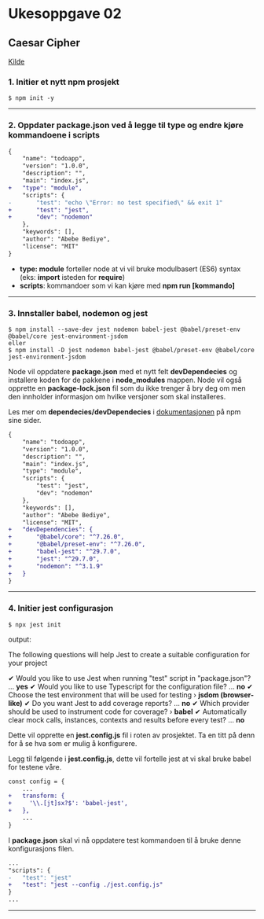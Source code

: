 # Ukesoppgave 02

## Caesar Cipher

[Kilde](https://dev.to/manuartero/setup-jest-from-scratch-in-a-vanilla-js-project-47o0)

### 1. Initier et nytt npm prosjekt

```node
$ npm init -y
```

---

### 2. Oppdater **package.json** ved å legge til **type** og endre kjøre kommandoene i **scripts**

```diff
{
    "name": "todoapp",
    "version": "1.0.0",
    "description": "",
    "main": "index.js",
+   "type": "module",
    "scripts": {
-       "test": "echo \"Error: no test specified\" && exit 1"
+       "test": "jest",
+       "dev": "nodemon"
    },
    "keywords": [],
    "author": "Abebe Bediye",
    "license": "MIT"
}
```

- **type: module** forteller node at vi vil bruke modulbasert (ES6) syntax (eks: **import** isteden for **require**)
- **scripts**: kommandoer som vi kan kjøre med **npm run [kommando]**

---

### 3. Innstaller babel, nodemon og jest

```node
$ npm install --save-dev jest nodemon babel-jest @babel/preset-env @babel/core jest-environment-jsdom
eller
$ npm install -D jest nodemon babel-jest @babel/preset-env @babel/core jest-environment-jsdom
```

Node vil oppdatere **package.json** med et nytt felt **devDependecies** og installere koden for de pakkene i **node_modules** mappen. Node vil også opprette en **package-lock.json** fil som du ikke trenger å bry deg om men den innholder informasjon om hvilke versjoner som skal installeres.

Les mer om **dependecies/devDependecies** i [dokumentasjonen](https://docs.npmjs.com/specifying-dependencies-and-devdependencies-in-a-package-json-file) på npm sine sider.

```diff
{
    "name": "todoapp",
    "version": "1.0.0",
    "description": "",
    "main": "index.js",
    "type": "module",
    "scripts": {
        "test": "jest",
        "dev": "nodemon"
    },
    "keywords": [],
    "author": "Abebe Bediye",
    "license": "MIT",
+   "devDependencies": {
+       "@babel/core": "^7.26.0",
+       "@babel/preset-env": "^7.26.0",
+       "babel-jest": "^29.7.0",
+       "jest": "^29.7.0",
+       "nodemon": "^3.1.9"
+   }
}
```

---

### 4. Initier jest configurasjon

```node
$ npx jest init
```


output:

The following questions will help Jest to create a suitable configuration for your project

✔ Would you like to use Jest when running "test" script in "package.json"? … **yes**
✔ Would you like to use Typescript for the configuration file? … **no**
✔ Choose the test environment that will be used for testing › **jsdom (browser-like)**
✔ Do you want Jest to add coverage reports? … **no**
✔ Which provider should be used to instrument code for coverage? › **babel**
✔ Automatically clear mock calls, instances, contexts and results before every test? … **no**

Dette vil opprette en **jest.config.js** fil i roten av prosjektet. Ta en titt på denn for å se hva som er mulig å konfigurere.

Legg til følgende i **jest.config.js**, dette vil fortelle jest at vi skal bruke babel for testene våre.

```diff
const config = {
    ...
+   transform: {
+     '\\.[jt]sx?$': 'babel-jest',
+   },
    ...
}
```

I **package.json** skal vi nå oppdatere test kommandoen til å bruke denne konfigurasjons filen.

```diff
...
"scripts": {
-   "test": "jest"
+   "test": "jest --config ./jest.config.js"
}
...
```

---
